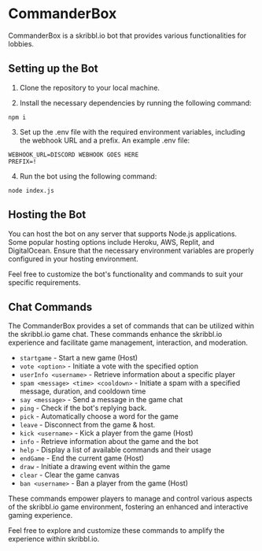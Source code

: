 # CommanderBox

CommanderBox is a skribbl.io bot that provides various functionalities for lobbies.

## Setting up the Bot

1. Clone the repository to your local machine.

2. Install the necessary dependencies by running the following command:

```shell 
npm i
```

3. Set up the .env file with the required environment variables, including the webhook URL and a prefix. An example .env file:

```
WEBHOOK_URL=DISCORD WEBHOOK GOES HERE
PREFIX=!
```

4. Run the bot using the following command:

```shell
node index.js
```


## Hosting the Bot

You can host the bot on any server that supports Node.js applications. Some popular hosting options include Heroku, AWS, Replit, and DigitalOcean. Ensure that the necessary environment variables are properly configured in your hosting environment.

Feel free to customize the bot's functionality and commands to suit your specific requirements.


## Chat Commands

The CommanderBox provides a set of commands that can be utilized within the skribbl.io game chat. These commands enhance the skribbl.io experience and facilitate game management, interaction, and moderation.

- `startgame` - Start a new game (Host)
- `vote <option>` - Initiate a vote with the specified option
- `userInfo <username>` - Retrieve information about a specific player
- `spam <message> <time> <cooldown>` - Initiate a spam with a specified message, duration, and cooldown time
- `say <message>` - Send a message in the game chat
- `ping` - Check if the bot's replying back.
- `pick` - Automatically choose a word for the game
- `leave` - Disconnect from the game & host.
- `kick <username>` - Kick a player from the game (Host)
- `info` - Retrieve information about the game and the bot
- `help` - Display a list of available commands and their usage
- `endGame` - End the current game (Host)
- `draw` - Initiate a drawing event within the game
- `clear` - Clear the game canvas
- `ban <username>` - Ban a player from the game (Host)

These commands empower players to manage and control various aspects of the skribbl.io game environment, fostering an enhanced and interactive gaming experience.

Feel free to explore and customize these commands to amplify the experience within skribbl.io.
